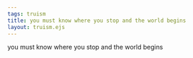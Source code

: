 ```yaml
---
tags: truism
title: you must know where you stop and the world begins
layout: truism.ejs
---
```


you must know where you stop and the world begins